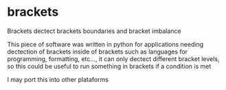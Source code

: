 # brackets
Brackets dectect brackets boundaries and bracket imbalance

This piece of software was written in python for applications needing dectection of brackets inside of brackets such as languages for programming, formatting, etc..., it can only dectect different bracket levels, so this could be useful to run something in brackets if a condition is met

I may port this into other plataforms
